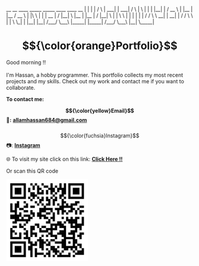 <p>   
 __    __        ____        _____    _____        ____       ____      __
|  |  |  |      /    \      |  ___|  |  ___|      /    \     |    \    |  |
|  |__|  |     /  __  \     |  |__   |  |__      /  __  \    |  |\ \   |  |
|   __   |    /  |__|  \    |__   |  |__   |    /  |__|  \   |  | \ \  |  |
|  |  |  |   /   /  \   \    __|  |   __|  |   /   /  \   \  |  |  \ \_|  |
|__|  |__|  /___/    \___\  |_____|  |_____|  /___/    \___\ |__|   \_____|   
                           
</p>




# $${\color{orange}Portfolio}$$
Good morning !! <br><br>I'm Hassan, a hobby programmer. This portfolio collects my most recent projects and my skills. Check out my work and contact me if you want to collaborate.

<strong>To contact me:</strong>

<strong>$${\color{yellow}Email}$$ 📧:</strong> <a href="mailto: allamhassan684@gmail.com"><strong>allamhassan684@gmail.com</strong></a>
<br>
<br>
$${\color{fuchsia}Instagram}$$ 📷: <a href="#"><strong>Instagram</strong></a>

🌐 To visit my site click on this link: <a href="https://portfoliioo.github.io/h/"><strong>Click Here !!</strong></a>

Or scan this QR code

<img src="images/QRCode.png" width="220" height="220">
